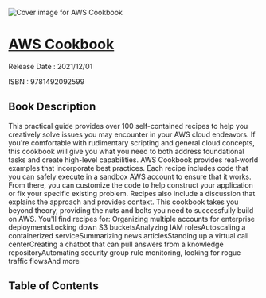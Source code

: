 ![Cover image for AWS Cookbook](https://imgdetail.ebookreading.net/cover/cover/202109/EB9781492092599.jpg)

[AWS Cookbook](https://ebookreading.net/view/book/AWS+Cookbook-EB9781492092599_1.html "AWS Cookbook")
====================================================================================================================

Release Date : 2021/12/01

ISBN : 9781492092599

Book Description
-----------------

This practical guide provides over 100 self-contained recipes to help you creatively solve issues you may encounter in your AWS cloud endeavors. If you're comfortable with rudimentary scripting and general cloud concepts, this cookbook will give you what you need to both address foundational tasks and create high-level capabilities.
AWS Cookbook provides real-world examples that incorporate best practices. Each recipe includes code that you can safely execute in a sandbox AWS account to ensure that it works. From there, you can customize the code to help construct your application or fix your specific existing problem. Recipes also include a discussion that explains the approach and provides context. This cookbook takes you beyond theory, providing the nuts and bolts you need to successfully build on AWS.
You'll find recipes for:
Organizing multiple accounts for enterprise deploymentsLocking down S3 bucketsAnalyzing IAM rolesAutoscaling a containerized serviceSummarizing news articlesStanding up a virtual call centerCreating a chatbot that can pull answers from a knowledge repositoryAutomating security group rule monitoring, looking for rogue traffic flowsAnd more

Table of Contents
-----------------

